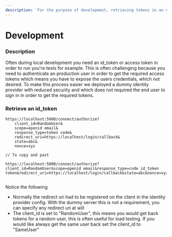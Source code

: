 ```yaml
---
description: 'For the purpose of development, retrieving tokens in an easy way'
---
```


# Development

### Description

Often during local development you need an id\_token or access token in order to run you're tests for example. This is often challenging because you need to authenticate an production user in order to get the required access tokens which means you have to expose the users credentials, which not desired. To make this process easier we deployed a dummy identity provider with reduced security and which does not required the end user to sign in in order to get the required tokens.

### Retrieve an id\_token

```text
https://localhost:5000/connect/authorize?
    client_id=RandomUser&
    scope=openid email&
    response_type=token code&
    redirect_uri=https://localhost/login/callback&
    state=abc&
    nonce=xyz
 
// To copy and past  

https://localhost:5000/connect/authorize?client_id=RandomUser&scope=openid email&response_type=code id_token token&redirect_uri=https://localhost/login/callback&state=abc&nonce=xyz


```

Notice the following

* Normally the redirect uri had to be registered on the client in the identity provider config. With the dummy server this is not a requirement, you can specify any redirect uri at will
* The client\_id is set to "RandomUser", this means you would get back tokens for a random user, this is often useful for load testing. If you would like always get the same user back set the client\_id to "SameUser"

